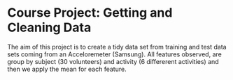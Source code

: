 # Course Project: Getting and Cleaning Data
The aim of this project is to create a tidy data set from training and test data sets coming from an Acceloremeter (Samsung).
All features observed, are group by subject (30 volunteers) and activity (6 differerent activities) and then we apply the mean
for each feature.
